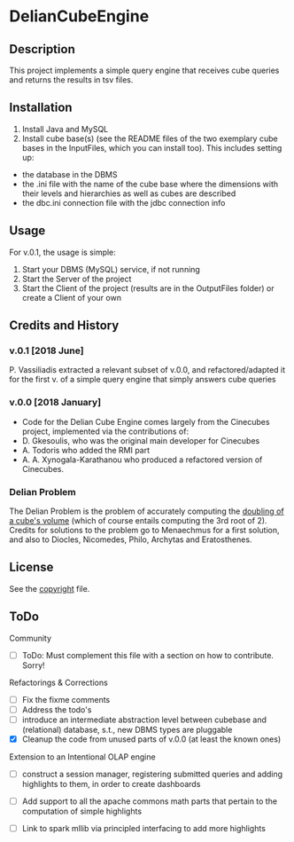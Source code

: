# DelianCubeEngine


## Description
This project implements a simple query engine that receives cube queries and returns the results in tsv files.


## Installation
1. Install Java and MySQL
2. Install cube base(s) (see the README files of the two exemplary cube bases in the InputFiles, which you can install too). This includes setting up:
  * the database in the DBMS 
   * the .ini file with the name of the cube base where the dimensions with their levels and hierarchies as well as cubes are described
   * the dbc.ini connection file with the jdbc connection info


## Usage
For v.0.1, the usage is simple:
1. Start your DBMS (MySQL) service, if not running
2. Start the Server of the project
3. Start the Client of the project (results are in the OutputFiles folder) or create a Client of your own


## Credits and History

### v.0.1 [2018 June]
P. Vassiliadis extracted a relevant subset of v.0.0, and refactored/adapted it for the first v. of a simple query engine that simply answers cube queries

### v.0.0 [2018 January]
* Code for the Delian Cube Engine comes largely from  the Cinecubes project, implemented via the contributions of:
* D. Gkesoulis, who was the original main developer for Cinecubes
* A. Todoris who added the RMI part
* A. A. Xynogala-Karathanou who produced a refactored version of Cinecubes.

### Delian Problem
The Delian Problem is the problem of accurately computing the [doubling of a cube's volume](https://en.wikipedia.org/wiki/Doubling_the_cube) (which of course entails computing the 3rd root of 2).
Credits for solutions to the problem go to Menaechmus for a first solution, and also to Diocles, Nicomedes, Philo, Archytas  and Eratosthenes.


## License
See the [copyright](copyright.md) file.


## ToDo
Community 
- [ ] ToDo: Must complement this file with a section on how to contribute. Sorry!

Refactorings & Corrections
- [ ] Fix the fixme comments
- [ ] Address the todo's
- [ ] introduce an intermediate abstraction level between cubebase and (relational) database, s.t., new DBMS types are pluggable
- [X] Cleanup the code from unused parts of v.0.0 (at least the known ones)

Extension to an Intentional OLAP engine
- [ ] construct a session manager, registering submitted queries and adding highlights to them, in order to create dashboards
- [ ] Add support to all the apache commons math parts that pertain to the computation of simple highlights
- [ ] Link to spark mllib via principled interfacing to add more highlights




